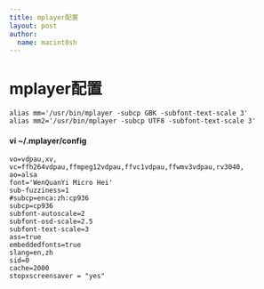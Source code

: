 ```yaml
---
title: mplayer配置 
layout: post
author:
  name: macint0sh
---
```

# mplayer配置

    alias mm='/usr/bin/mplayer -subcp GBK -subfont-text-scale 3'
    alias mm2='/usr/bin/mplayer -subcp UTF8 -subfont-text-scale 3'

#### vi ~/.mplayer/config 

    vo=vdpau,xv,
    vc=ffh264vdpau,ffmpeg12vdpau,ffvc1vdpau,ffwmv3vdpau,rv3040,
    ao=alsa
    font='WenQuanYi Micro Hei'
    sub-fuzziness=1
    #subcp=enca:zh:cp936
    subcp=cp936
    subfont-autoscale=2
    subfont-osd-scale=2.5
    subfont-text-scale=3
    ass=true
    embeddedfonts=true
    slang=en,zh
    sid=0
    cache=2000
    stopxscreensaver = "yes"


